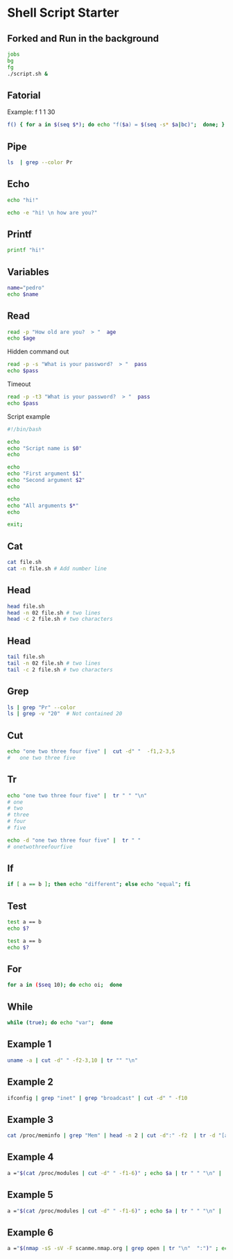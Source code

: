 # Shell Script Starter

## Forked and Run in the background 
```bash
jobs
bg 
fg
./script.sh &
```

## Fatorial 
Example: f 1 1 30
```bash
f() { for a in $(seq $*); do echo "f($a) = $(seq -s* $a|bc)";  done; }
```

## Pipe 
```bash
ls  | grep --color Pr
```

## Echo 
```bash
echo "hi!" 
```

```bash
echo -e "hi! \n how are you?" 
```


## Printf
```bash
printf "hi!" 
```

## Variables
```bash
name="pedro"
echo $name
```

## Read
```bash
read -p "How old are you?  > "  age
echo $age
```

Hidden command out
```bash
read -p -s "What is your password?  > "  pass
echo $pass
```

Timeout
```bash
read -p -t3 "What is your password?  > "  pass
echo $pass
```
Script example
```bash
#!/bin/bash

echo
echo "Script name is $0"
echo

echo
echo "First argument $1"
echo "Second argument $2"
echo

echo
echo "All arguments $*"
echo

exit;
```

## Cat
```bash
cat file.sh
cat -n file.sh # Add number line
```

## Head
```bash
head file.sh
head -n 02 file.sh # two lines
head -c 2 file.sh # two characters
```

## Head
```bash
tail file.sh
tail -n 02 file.sh # two lines
tail -c 2 file.sh # two characters
```

## Grep
```bash
ls | grep "Pr" --color
ls | grep -v "20"  # Not contained 20
```

## Cut
```bash
echo "one two three four five" |  cut -d" "  -f1,2-3,5
#   one two three five
```

## Tr
```bash
echo "one two three four five" |  tr " " "\n"
# one 
# two 
# three 
# four
# five
```

```bash
echo -d "one two three four five" |  tr " "
# onetwothreefourfive
```

## If
```bash
if [ a == b ]; then echo "different"; else echo "equal"; fi
```

## Test
```bash
test a == b 
echo $?
```

```bash
test a == b 
echo $?
```

## For
```bash
for a in ($seq 10); do echo oi;  done
```

## While
```bash
while (true); do echo "var";  done
```

## Example 1
```bash
uname -a | cut -d" " -f2-3,10 | tr "" "\n"
```

## Example 2
```bash
ifconfig | grep "inet" | grep "broadcast" | cut -d" " -f10
```

## Example 3
```bash
cat /proc/meminfo | grep "Mem" | head -n 2 | cut -d":" -f2  | tr -d "[a-zA-Z]" | tr -d " " | tr "\n" "-" | cut -d"-" -f1-2
```

## Example 4
```bash
a ="$(cat /proc/modules | cut -d" " -f1-6)" ; echo $a | tr " " "\n" |  grep -v "0xff" ; echo $a | tr " " "\n" | grep "0xff"  | tac
```

## Example 5
```bash
a ="$(cat /proc/modules | cut -d" " -f1-6)" ; echo $a | tr " " "\n" |  grep -v "0xff" ; echo $a | tr " " "\n" | grep "0xff"  | tac
```

## Example 6
```bash
a ="$(nmap -sS -sV -F scanme.nmap.org | grep open | tr "\n"  ":")" ; echo $a | tr ":" "\n" | cut -d "\" -f1 >t1; echo $a | tr ":" "\n" | cut -d"/" -f2 | cut -d " " -f1-99 > t2; paste t1 t2 |  tr "\t"  " ";rm t1 t2
```


